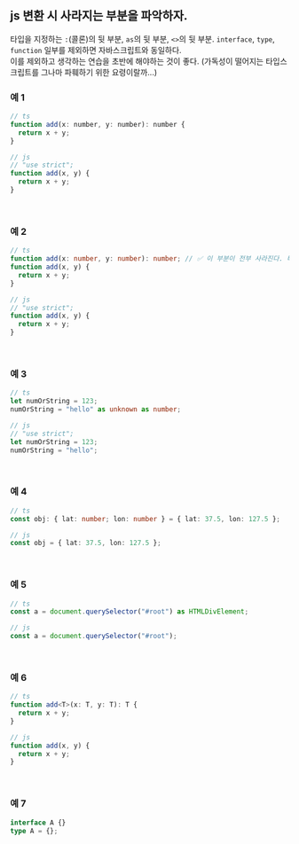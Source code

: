 ## js 변환 시 사라지는 부분을 파악하자.

타입을 지정하는 `:`(콜론)의 뒷 부분, `as`의 뒷 부분, `<>`의 뒷 부분. `interface`, `type`, `function` 일부를 제외하면 자바스크립트와 동일하다.<br />
이를 제외하고 생각하는 연습을 초반에 해야하는 것이 좋다. (가독성이 떨어지는 타입스크립트를 그나마 파훼하기 위한 요령이랄까...)

### 예 1

```js
// ts
function add(x: number, y: number): number {
  return x + y;
}

// js
// "use strict";
function add(x, y) {
  return x + y;
}
```

<br />

### 예 2

```ts
// ts
function add(x: number, y: number): number; // ✅ 이 부분이 전부 사라진다. 타입으로 사용된다. 😲
function add(x, y) {
  return x + y;
}

// js
// "use strict";
function add(x, y) {
  return x + y;
}
```

<br />

### 예 3

```ts
// ts
let numOrString = 123;
numOrString = "hello" as unknown as number;

// js
// "use strict";
let numOrString = 123;
numOrString = "hello";
```

<br />

### 예 4

```ts
// ts
const obj: { lat: number; lon: number } = { lat: 37.5, lon: 127.5 };

// js
const obj = { lat: 37.5, lon: 127.5 };
```

<br />

### 예 5

```ts
// ts
const a = document.querySelector("#root") as HTMLDivElement;

// js
const a = document.querySelector("#root");
```

<br />

### 예 6

```ts
// ts
function add<T>(x: T, y: T): T {
  return x + y;
}

// js
function add(x, y) {
  return x + y;
}
```

<br />

### 예 7

```ts
interface A {}
type A = {};
```

<br />
